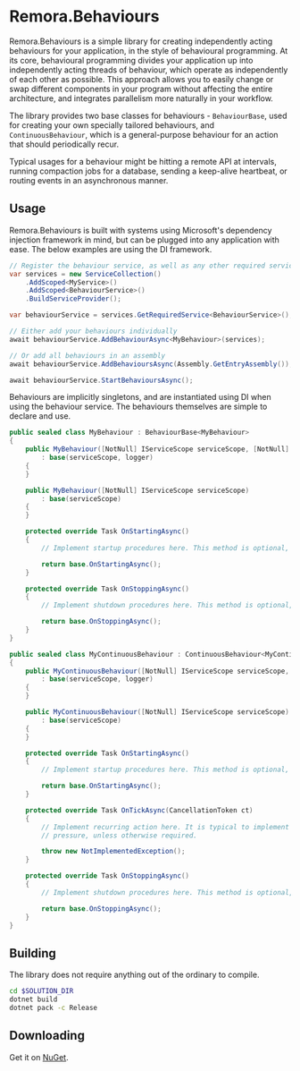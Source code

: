 Remora.Behaviours
=================

Remora.Behaviours is a simple library for creating independently acting behaviours for your application, in the style
of behavioural programming. At its core, behavioural programming divides your application up into independently acting
threads of behaviour, which operate as independently of each other as possible. This approach allows you to easily 
change or swap different components in your program without affecting the entire architecture, and integrates 
parallelism more naturally in your workflow.

The library provides two base classes for behaviours - `BehaviourBase`, used for creating your own specially tailored
behaviours, and `ContinuousBehaviour`, which is a general-purpose behaviour for an action that should periodically 
recur.

Typical usages for a behaviour might be hitting a remote API at intervals, running compaction jobs for a database, 
sending a keep-alive heartbeat, or routing events in an asynchronous manner.

## Usage
Remora.Behaviours is built with systems using Microsoft's dependency injection framework in mind, but can be plugged 
into any application with ease. The below examples are using the DI framework.

```c#
// Register the behaviour service, as well as any other required services
var services = new ServiceCollection()
    .AddScoped<MyService>()
    .AddScoped<BehaviourService>()
    .BuildServiceProvider();

var behaviourService = services.GetRequiredService<BehaviourService>();

// Either add your behaviours individually
await behaviourService.AddBehaviourAsync<MyBehaviour>(services);

// Or add all behaviours in an assembly
await behaviourService.AddBehavioursAsync(Assembly.GetEntryAssembly());

await behaviourService.StartBehavioursAsync();
```

Behaviours are implicitly singletons, and are instantiated using DI when using the behaviour service. The behaviours 
themselves are simple to declare and use.

```c#
public sealed class MyBehaviour : BehaviourBase<MyBehaviour>
{
    public MyBehaviour([NotNull] IServiceScope serviceScope, [NotNull] ILogger<MyBehaviour> logger)
        : base(serviceScope, logger)
    {
    }

    public MyBehaviour([NotNull] IServiceScope serviceScope)
        : base(serviceScope)
    {
    }

    protected override Task OnStartingAsync()
    {
        // Implement startup procedures here. This method is optional, and a no-op by default.

        return base.OnStartingAsync();
    }

    protected override Task OnStoppingAsync()
    {
        // Implement shutdown procedures here. This method is optional, and a no-op by default.

        return base.OnStoppingAsync();
    }
}
```

```c#
public sealed class MyContinuousBehaviour : ContinuousBehaviour<MyContinuousBehaviour>
{
    public MyContinuousBehaviour([NotNull] IServiceScope serviceScope, [NotNull] ILogger<MyContinuousBehaviour> logger)
        : base(serviceScope, logger)
    {
    }

    public MyContinuousBehaviour([NotNull] IServiceScope serviceScope)
        : base(serviceScope)
    {
    }

    protected override Task OnStartingAsync()
    {
        // Implement startup procedures here. This method is optional, and a no-op by default.

        return base.OnStartingAsync();
    }

    protected override Task OnTickAsync(CancellationToken ct)
    {
        // Implement recurring action here. It is typical to implement small delay between each invocation to reduce CPU
        // pressure, unless otherwise required.

        throw new NotImplementedException();
    }

    protected override Task OnStoppingAsync()
    {
        // Implement shutdown procedures here. This method is optional, and a no-op by default.

        return base.OnStoppingAsync();
    }
}
```

## Building
The library does not require anything out of the ordinary to compile.

```bash
cd $SOLUTION_DIR
dotnet build
dotnet pack -c Release
```

## Downloading
Get it on [NuGet][1].


[1]: https://www.nuget.org/packages/Remora.Behaviours/
